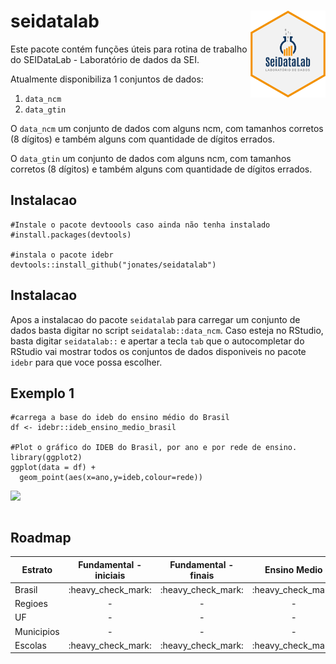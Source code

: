 # seidatalab <a href='https://seidatalab.github.io/'><img src="https://raw.githubusercontent.com/jonates/seidatalab/main/seidatalab_hexagonal_stick.png" align="right" width="120.216" height="139"/></a>

Este pacote contém funções úteis para rotina de trabalho do SEIDataLab - Laboratório de dados da SEI.

Atualmente disponibiliza 1 conjuntos de dados:

1.  `data_ncm`
1.  `data_gtin`

O `data_ncm` um conjunto de dados com alguns ncm, com tamanhos corretos (8 dígitos) e também alguns com quantidade de dígitos errados.

O `data_gtin` um conjunto de dados com alguns ncm, com tamanhos corretos (8 dígitos) e também alguns com quantidade de dígitos errados.

## Instalacao

``` {.r}
#Instale o pacote devtoools caso ainda não tenha instalado
#install.packages(devtools)

#instala o pacote idebr
devtools::install_github("jonates/seidatalab")
```
## Instalacao
Apos a instalacao do pacote `seidatalab` para carregar um conjunto de dados basta digitar no script `seidatalab::data_ncm`. Caso esteja no RStudio, basta digitar `seidatalab::` e apertar a tecla `tab` que o autocompletar do RStudio vai mostrar todos os conjuntos de dados disponiveis no pacote `idebr` para que voce possa escolher.

## Exemplo 1

``` {.r}
#carrega a base do ideb do ensino médio do Brasil
df <- idebr::ideb_ensino_medio_brasil

#Plot o gráfico do IDEB do Brasil, por ano e por rede de ensino.
library(ggplot2)
ggplot(data = df) +
  geom_point(aes(x=ano,y=ideb,colour=rede))
```
<img src="https://raw.githubusercontent.com/jonates/idebr/main/diagrama_dispersao_Brasil_EM.png"/>


``` {.r}
```

## Roadmap

Estrato    | Fundamental - iniciais | Fundamental - finais | Ensino Medio             |
---------- | :--------------------: | :------------------: | :----------:
Brasil     | :heavy\_check\_mark: | :heavy\_check\_mark: | :heavy\_check\_mark:
Regioes    | - | - | -
UF         | - | - | -
Municipios | - | - | -
Escolas    | :heavy\_check\_mark: | :heavy\_check\_mark: | :heavy\_check\_mark:


